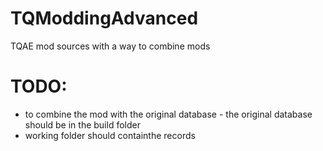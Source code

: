 # TQModdingAdvanced
TQAE mod sources with a way to combine mods

# TODO:
- to combine the mod with the original database - the original database should be in the build folder
- working folder should containthe records